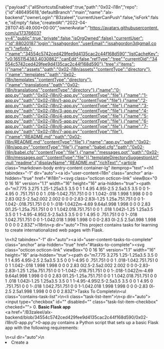 {"payload":{"allShortcutsEnabled":true,"path":"0x02-i18n","repo":{"id":486495618,"defaultBranch":"main","name":"alx-backend","ownerLogin":"B3zaleel","currentUserCanPush":false,"isFork":false,"isEmpty":false,"createdAt":"2022-04-28T07:45:49.000+00:00","ownerAvatar":"https://avatars.githubusercontent.com/u/17376603?v=4","public":true,"private":false,"isOrgOwned":false},"currentUser":{"id":88020187,"login":"Issahgordon","userEmail":"issahgordon3@gmail.com"},"refInfo":{"name":"34554c5742ced429fee9d4135cac2c44f168d590","listCacheKey":"v0:1651154383.4030862","canEdit":false,"refType":"tree","currentOid":"34554c5742ced429fee9d4135cac2c44f168d590"},"tree":{"items":[{"name":"assets","path":"0x02-i18n/assets","contentType":"directory"},{"name":"templates","path":"0x02-i18n/templates","contentType":"directory"},{"name":"translations","path":"0x02-i18n/translations","contentType":"directory"},{"name":"0-app.py","path":"0x02-i18n/0-app.py","contentType":"file"},{"name":"1-app.py","path":"0x02-i18n/1-app.py","contentType":"file"},{"name":"2-app.py","path":"0x02-i18n/2-app.py","contentType":"file"},{"name":"3-app.py","path":"0x02-i18n/3-app.py","contentType":"file"},{"name":"4-app.py","path":"0x02-i18n/4-app.py","contentType":"file"},{"name":"5-app.py","path":"0x02-i18n/5-app.py","contentType":"file"},{"name":"6-app.py","path":"0x02-i18n/6-app.py","contentType":"file"},{"name":"7-app.py","path":"0x02-i18n/7-app.py","contentType":"file"},{"name":"README.md","path":"0x02-i18n/README.md","contentType":"file"},{"name":"app.py","path":"0x02-i18n/app.py","contentType":"file"},{"name":"babel.cfg","path":"0x02-i18n/babel.cfg","contentType":"file"},{"name":"messages.pot","path":"0x02-i18n/messages.pot","contentType":"file"}],"templateDirectorySuggestionUrl":null,"readme":{"displayName":"README.md","richText":"<article class=\"markdown-body entry-content container-lg\" itemprop=\"text\"><h1 tabindex=\"-1\" dir=\"auto\"><a id=\"user-content-i18n\" class=\"anchor\" aria-hidden=\"true\" href=\"#i18n\"><svg class=\"octicon octicon-link\" viewBox=\"0 0 16 16\" version=\"1.1\" width=\"16\" height=\"16\" aria-hidden=\"true\"><path d=\"m7.775 3.275 1.25-1.25a3.5 3.5 0 1 1 4.95 4.95l-2.5 2.5a3.5 3.5 0 0 1-4.95 0 .751.751 0 0 1 .018-1.042.751.751 0 0 1 1.042-.018 1.998 1.998 0 0 0 2.83 0l2.5-2.5a2.002 2.002 0 0 0-2.83-2.83l-1.25 1.25a.751.751 0 0 1-1.042-.018.751.751 0 0 1-.018-1.042Zm-4.69 9.64a1.998 1.998 0 0 0 2.83 0l1.25-1.25a.751.751 0 0 1 1.042.018.751.751 0 0 1 .018 1.042l-1.25 1.25a3.5 3.5 0 1 1-4.95-4.95l2.5-2.5a3.5 3.5 0 0 1 4.95 0 .751.751 0 0 1-.018 1.042.751.751 0 0 1-1.042.018 1.998 1.998 0 0 0-2.83 0l-2.5 2.5a1.998 1.998 0 0 0 0 2.83Z\"></path></svg></a>i18n</h1>\n<p dir=\"auto\">This project contains tasks for learning to create internationalized web pages with Flask.</p>\n<h2 tabindex=\"-1\" dir=\"auto\"><a id=\"user-content-tasks-to-complete\" class=\"anchor\" aria-hidden=\"true\" href=\"#tasks-to-complete\"><svg class=\"octicon octicon-link\" viewBox=\"0 0 16 16\" version=\"1.1\" width=\"16\" height=\"16\" aria-hidden=\"true\"><path d=\"m7.775 3.275 1.25-1.25a3.5 3.5 0 1 1 4.95 4.95l-2.5 2.5a3.5 3.5 0 0 1-4.95 0 .751.751 0 0 1 .018-1.042.751.751 0 0 1 1.042-.018 1.998 1.998 0 0 0 2.83 0l2.5-2.5a2.002 2.002 0 0 0-2.83-2.83l-1.25 1.25a.751.751 0 0 1-1.042-.018.751.751 0 0 1-.018-1.042Zm-4.69 9.64a1.998 1.998 0 0 0 2.83 0l1.25-1.25a.751.751 0 0 1 1.042.018.751.751 0 0 1 .018 1.042l-1.25 1.25a3.5 3.5 0 1 1-4.95-4.95l2.5-2.5a3.5 3.5 0 0 1 4.95 0 .751.751 0 0 1-.018 1.042.751.751 0 0 1-1.042.018 1.998 1.998 0 0 0-2.83 0l-2.5 2.5a1.998 1.998 0 0 0 0 2.83Z\"></path></svg></a>Tasks To Complete</h2>\n<ul class=\"contains-task-list\">\n<li class=\"task-list-item\">\n<p dir=\"auto\"><input type=\"checkbox\" id=\"\" disabled=\"\" class=\"task-list-item-checkbox\" checked=\"\"> 0. <strong>Basic Flask app</strong><br><a href=\"/B3zaleel/alx-backend/blob/34554c5742ced429fee9d4135cac2c44f168d590/0x02-i18n/0-app.py\">0-app.py</a> contains a Python script that sets up a basic Flask app with the following requirements:</p>\n<ul dir=\"auto\">\n<li>Create a
